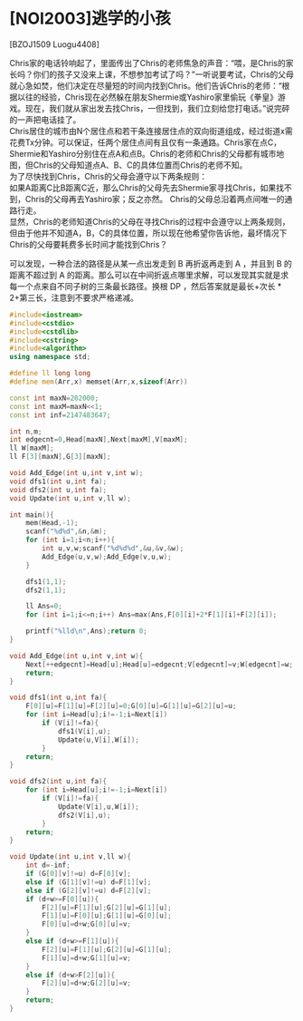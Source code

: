 # [NOI2003]逃学的小孩
[BZOJ1509 Luogu4408]

Chris家的电话铃响起了，里面传出了Chris的老师焦急的声音：“喂，是Chris的家长吗？你们的孩子又没来上课，不想参加考试了吗？”一听说要考试，Chris的父母就心急如焚，他们决定在尽量短的时间内找到Chris。他们告诉Chris的老师：“根据以往的经验，Chris现在必然躲在朋友Shermie或Yashiro家里偷玩《拳皇》游戏。现在，我们就从家出发去找Chris，一但找到，我们立刻给您打电话。”说完砰的一声把电话挂了。  
Chris居住的城市由N个居住点和若干条连接居住点的双向街道组成，经过街道x需花费Tx分钟。可以保证，任两个居住点间有且仅有一条通路。Chris家在点C，Shermie和Yashiro分别住在点A和点B。Chris的老师和Chris的父母都有城市地图，但Chris的父母知道点A、B、C的具体位置而Chris的老师不知。  
为了尽快找到Chris，Chris的父母会遵守以下两条规则：  
    如果A距离C比B距离C近，那么Chris的父母先去Shermie家寻找Chris，如果找不到，Chris的父母再去Yashiro家；反之亦然。
    Chris的父母总沿着两点间唯一的通路行走。  
显然，Chris的老师知道Chris的父母在寻找Chris的过程中会遵守以上两条规则，但由于他并不知道A，B，C的具体位置，所以现在他希望你告诉他，最坏情况下Chris的父母要耗费多长时间才能找到Chris？

可以发现，一种合法的路径是从某一点出发走到 B 再折返再走到 A ，并且到 B 的距离不超过到 A 的距离。那么可以在中间折返点哪里求解，可以发现其实就是求每一个点来自不同子树的三条最长路径。换根 DP ，然后答案就是最长+次长 * 2+第三长，注意到不要求严格递减。

```cpp
#include<iostream>
#include<cstdio>
#include<cstdlib>
#include<cstring>
#include<algorithm>
using namespace std;

#define ll long long
#define mem(Arr,x) memset(Arr,x,sizeof(Arr))

const int maxN=202000;
const int maxM=maxN<<1;
const int inf=2147483647;

int n,m;
int edgecnt=0,Head[maxN],Next[maxM],V[maxM];
ll W[maxM];
ll F[3][maxN],G[3][maxN];

void Add_Edge(int u,int v,int w);
void dfs1(int u,int fa);
void dfs2(int u,int fa);
void Update(int u,int v,ll w);

int main(){
	mem(Head,-1);
	scanf("%d%d",&n,&m);
	for (int i=1;i<n;i++){
		int u,v,w;scanf("%d%d%d",&u,&v,&w);
		Add_Edge(u,v,w);Add_Edge(v,u,w);
	}

	dfs1(1,1);
	dfs2(1,1);

	ll Ans=0;
	for (int i=1;i<=n;i++) Ans=max(Ans,F[0][i]+2*F[1][i]+F[2][i]);

	printf("%lld\n",Ans);return 0;
}

void Add_Edge(int u,int v,int w){
	Next[++edgecnt]=Head[u];Head[u]=edgecnt;V[edgecnt]=v;W[edgecnt]=w;
	return;
}

void dfs1(int u,int fa){
	F[0][u]=F[1][u]=F[2][u]=0;G[0][u]=G[1][u]=G[2][u]=u;
	for (int i=Head[u];i!=-1;i=Next[i])
		if (V[i]!=fa){
			dfs1(V[i],u);
			Update(u,V[i],W[i]);
		}
	return;
}

void dfs2(int u,int fa){
	for (int i=Head[u];i!=-1;i=Next[i])
		if (V[i]!=fa){
			Update(V[i],u,W[i]);
			dfs2(V[i],u);
		}
	return;
}

void Update(int u,int v,ll w){
	int d=-inf;
	if (G[0][v]!=u) d=F[0][v];
	else if (G[1][v]!=u) d=F[1][v];
	else if (G[2][v]!=u) d=F[2][v];
	if (d+w>=F[0][u]){
		F[2][u]=F[1][u];G[2][u]=G[1][u];
		F[1][u]=F[0][u];G[1][u]=G[0][u];
		F[0][u]=d+w;G[0][u]=v;
	}
	else if (d+w>=F[1][u]){
		F[2][u]=F[1][u];G[2][u]=G[1][u];
		F[1][u]=d+w;G[1][u]=v;
	}
	else if (d+w>F[2][u]){
		F[2][u]=d+w;G[2][u]=v;
	}
	return;
}
```
